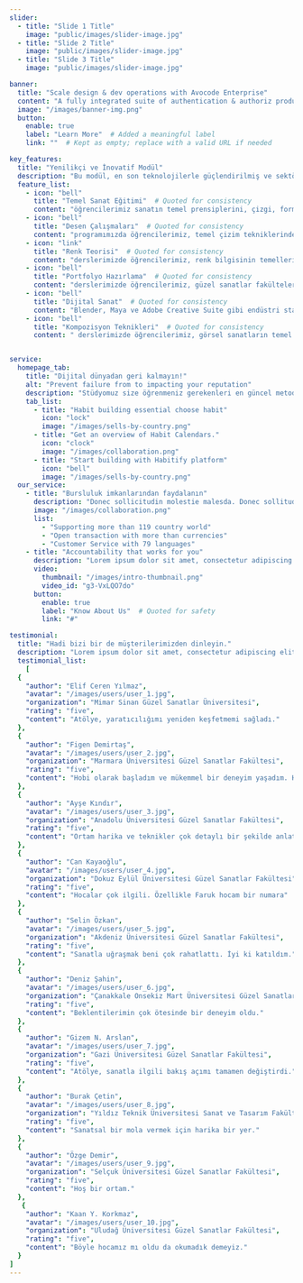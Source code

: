 ```yaml
---
slider:
  - title: "Slide 1 Title"
    image: "public/images/slider-image.jpg"
  - title: "Slide 2 Title"
    image: "public/images/slider-image.jpg"
  - title: "Slide 3 Title"
    image: "public/images/slider-image.jpg"

banner:
  title: "Scale design & dev operations with Avocode Enterprise"
  content: "A fully integrated suite of authentication & authoriz products, Stytch’s platform removes the headache of."
  image: "/images/banner-img.png"
  button:
    enable: true
    label: "Learn More"  # Added a meaningful label
    link: ""  # Kept as empty; replace with a valid URL if needed

key_features:
  title: "Yenilikçi ve İnovatif Modül"
  description: "Bu modül, en son teknolojilerle güçlendirilmiş ve sektördeki en iyi uygulamaları içermektedir."
  feature_list:
    - icon: "bell"
      title: "Temel Sanat Eğitimi"  # Quoted for consistency
      content: "öğrencilerimiz sanatın temel prensiplerini, çizgi, form, perspektif ve kompozisyon gibi teknik becerileri öğreniyor. Profesyonel eğitmenlerimiz eşliğinde, öğrencilerimiz sanatsal ifade yeteneklerini geliştirirken, görsel algı ve yaratıcı düşünme becerilerini de güçlendiriyor."
    - icon: "bell"
      title: "Desen Çalışmaları"  # Quoted for consistency
      content: "programımızda öğrencilerimiz, temel çizim tekniklerinden ileri seviye desen çalışmalarına kadar kapsamlı bir eğitim alıyor. Karakalem, füzen ve farklı çizim malzemeleriyle insan anatomisi, natürmort, peyzaj ve mimari çizimler üzerinde çalışarak teknik becerilerini geliştiriyor. Eğitmenlerimiz eşliğinde gerçekleştirilen bu çalışmalar, öğrencilerimizin gözlem yeteneklerini güçlendirirken, ışık-gölge, perspektif ve proporsiyon gibi temel sanatsal prensipleri uygulamalı olarak öğrenmelerini sağlıyor."
    - icon: "link"
      title: "Renk Teorisi"  # Quoted for consistency
      content: "derslerimizde öğrencilerimiz, renk bilgisinin temellerini ve renklerin sanatsal ifadedeki rolünü keşfediyor. Renk çemberi, renk armonisi, sıcak-soğuk renkler ve renk psikolojisi gibi konuları detaylı olarak ele alıyoruz. Öğrencilerimiz, farklı boya teknikleriyle renk karışımlarını deneyimlerken, ışık ve renk ilişkisini, renk kontrastlarını ve renk kompozisyonlarını uygulamalı olarak öğreniyor."
    - icon: "bell"
      title: "Portfolyo Hazırlama"  # Quoted for consistency
      content: "derslerimizde öğrencilerimiz, güzel sanatlar fakültelerine giriş için gerekli olan portfolyolarını profesyonel bir şekilde hazırlamayı öğreniyor. Eğitmenlerimiz eşliğinde, her öğrencinin bireysel tarzını ve güçlü yönlerini yansıtan özgün portfolyolar oluşturuyoruz ve kazanmalarının oranını arttırıyoruz."
    - icon: "bell"
      title: "Dijital Sanat"  # Quoted for consistency
      content: "Blender, Maya ve Adobe Creative Suite gibi endüstri standardı yazılımları kullanarak, öğrencilerimiz 2D ve 3D dijital sanat üretimi konusunda kapsamlı bir eğitim alıyor. Endüstri standardı 3D modelleme yazılımlarıyla üç boyutlu tasarım tekniklerini öğreniyorlar. "
    - icon: "bell"
      title: "Kompozisyon Teknikleri"  # Quoted for consistency
      content: " derslerimizde öğrencilerimiz, görsel sanatların temel yapı taşlarını öğreniyor. Altın oran, denge, ritim, vurgu ve bütünlük gibi kompozisyon ilkelerini hem teorik hem de uygulamalı olarak ele alıyoruz. Öğrencilerimiz, farklı sanat akımlarından örneklerle kompozisyon tekniklerini analiz ediyor, kendi özgün eserlerinde bu prensipleri uygulama fırsatı buluyor."


service:
  homepage_tab:
    title: "Dijital dünyadan geri kalmayın!"
    alt: "Prevent failure from to impacting your reputation"
    description: "Stüdyomuz size öğrenmeniz gerekenleri en güncel metodlarla uzman kadrosuyla birlikte aktarır."
    tab_list:
      - title: "Habit building essential choose habit"
        icon: "lock"
        image: "/images/sells-by-country.png"
      - title: "Get an overview of Habit Calendars."
        icon: "clock"
        image: "/images/collaboration.png"
      - title: "Start building with Habitify platform"
        icon: "bell"
        image: "/images/sells-by-country.png"
  our_service:
    - title: "Bursluluk imkanlarından faydalanın"
      description: "Donec sollicitudin molestie malesda. Donec sollitudin molestie malesuada. Mauris pellentesque nec, egestas non nisi. Cras ultricies ligula sed"  # Fixed typo
      image: "/images/collaboration.png"
      list:
        - "Supporting more than 119 country world"
        - "Open transaction with more than currencies"
        - "Customer Service with 79 languages"
    - title: "Accountability that works for you"
      description: "Lorem ipsum dolor sit amet, consectetur adipiscing elit. Morbi egestas Werat viverra id et aliquet. vulputate egestas sollicitudin."
      video:
        thumbnail: "/images/intro-thumbnail.png"
        video_id: "g3-VxLQO7do"
      button:
        enable: true
        label: "Know About Us"  # Quoted for safety
        link: "#"

testimonial:
  title: "Hadi bizi bir de müşterilerimizden dinleyin."
  description: "Lorem ipsum dolor sit amet, consectetur adipiscing elit. Morbi egestas Werat viverra id et aliquet. vulputate egestas sollicitudin."
  testimonial_list:
    [
  {
    "author": "Elif Ceren Yılmaz",
    "avatar": "/images/users/user_1.jpg",
    "organization": "Mimar Sinan Güzel Sanatlar Üniversitesi",
    "rating": "five",
    "content": "Atölye, yaratıcılığımı yeniden keşfetmemi sağladı."
  },
  {
    "author": "Figen Demirtaş",
    "avatar": "/images/users/user_2.jpg",
    "organization": "Marmara Üniversitesi Güzel Sanatlar Fakültesi",
    "rating": "five",
    "content": "Hobi olarak başladım ve mükemmel bir deneyim yaşadım. Herkese tavsiye ederim."
  },
  {
    "author": "Ayşe Kındır",
    "avatar": "/images/users/user_3.jpg",
    "organization": "Anadolu Üniversitesi Güzel Sanatlar Fakültesi",
    "rating": "five",
    "content": "Ortam harika ve teknikler çok detaylı bir şekilde anlatıldı. Çok memnun kaldım."
  },
  {
    "author": "Can Kayaoğlu",
    "avatar": "/images/users/user_4.jpg",
    "organization": "Dokuz Eylül Üniversitesi Güzel Sanatlar Fakültesi",
    "rating": "five",
    "content": "Hocalar çok ilgili. Özellikle Faruk hocam bir numara"
  },
  {
    "author": "Selin Özkan",
    "avatar": "/images/users/user_5.jpg",
    "organization": "Akdeniz Üniversitesi Güzel Sanatlar Fakültesi",
    "rating": "five",
    "content": "Sanatla uğraşmak beni çok rahatlattı. İyi ki katıldım."
  },
  {
    "author": "Deniz Şahin",
    "avatar": "/images/users/user_6.jpg",
    "organization": "Çanakkale Onsekiz Mart Üniversitesi Güzel Sanatlar Fakültesi",
    "rating": "five",
    "content": "Beklentilerimin çok ötesinde bir deneyim oldu."
  },
  {
    "author": "Gizem N. Arslan",
    "avatar": "/images/users/user_7.jpg",
    "organization": "Gazi Üniversitesi Güzel Sanatlar Fakültesi",
    "rating": "five",
    "content": "Atölye, sanatla ilgili bakış açımı tamamen değiştirdi."
  },
  {
    "author": "Burak Çetin",
    "avatar": "/images/users/user_8.jpg",
    "organization": "Yıldız Teknik Üniversitesi Sanat ve Tasarım Fakültesi",
    "rating": "five",
    "content": "Sanatsal bir mola vermek için harika bir yer."
  },
  {
    "author": "Özge Demir",
    "avatar": "/images/users/user_9.jpg",
    "organization": "Selçuk Üniversitesi Güzel Sanatlar Fakültesi",
    "rating": "five",
    "content": "Hoş bir ortam."
  },
   {
    "author": "Kaan Y. Korkmaz",
    "avatar": "/images/users/user_10.jpg",
    "organization": "Uludağ Üniversitesi Güzel Sanatlar Fakültesi",
    "rating": "five",
    "content": "Böyle hocamız mı oldu da okumadık demeyiz."
  }
]
---
```

